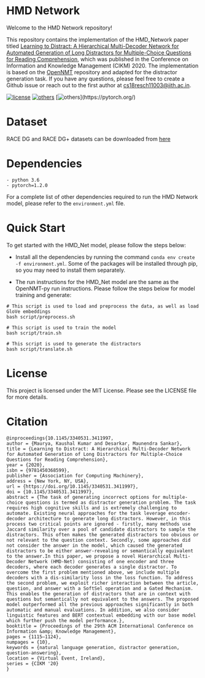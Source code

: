# HMD Network
Welcome to the HMD Network repository!

This repository contains the implementation of the HMD_Network paper titled [Learning to Distract: A Hierarchical Multi-Decoder Network for Automated Generation of Long Distractors for Multiple-Choice Questions for Reading Comprehension](https://dl.acm.org/doi/pdf/10.1145/3340531.3411997), which was published in the Conference on Information and Knowledge Management (CIKM) 2020. The implementation is based on the [OpenNMT](https://github.com/OpenNMT/OpenNMT-py) repository and adapted for the distractor generation task. If you have any questions, please feel free to create a Github issue or reach out to the first author at <cs18resch11003@iith.ac.in>.

[![license](https://img.shields.io/github/license/mashape/apistatus.svg?maxAge=2592000)](https://github.com/Arko98/Hostility-Detection-in-Hindi-Constraint-2021/blob/main/LICENSE)
[![others](https://img.shields.io/badge/Huggingface-Cuda%2011.1.0-brightgreen)](https://huggingface.co/)
[![others](https://img.shields.io/badge/PyTorch-Stable%20(1.2.0)-orange)](https://pytorch.org/)

# Dataset
RACE DG and RACE DG+ datasets can be downloaded from [here](https://iith-my.sharepoint.com/:f:/g/personal/cs18resch11003_iith_ac_in/Ep53QDxqDfFKqekYccbOPAkBjmEyZxirbGu52x-3aNSPUA?e=15HY9m)

# Dependencies

```
- python 3.6
- pytorch=1.2.0
```
For a complete list of other dependencies required to run the HMD Network model, please refer to the `environment.yml` file.

# Quick Start
To get started with the HMD_Net model, please follow the steps below:

- Install all the dependencies by running the command `conda env create -f environment.yml`. Some of the packages will be installed through pip, so you may need to install them separately.

- The run instructions for the HMD_Net model are the same as the OpenNMT-py run instructions. Please follow the steps below for model training  and generate:
```
# This script is used to load and preprocess the data, as well as load GloVe embeddings
bash script/preprocess.sh

# This script is used to train the model
bash script/train.sh 

# This script is used to generate the distractors
bash script/translate.sh 
```

# License
This project is licensed under the MIT License. Please see the LICENSE file for more details.

# Citation
```
@inproceedings{10.1145/3340531.3411997,
author = {Maurya, Kaushal Kumar and Desarkar, Maunendra Sankar},
title = {Learning to Distract: A Hierarchical Multi-Decoder Network for Automated Generation of Long Distractors for Multiple-Choice Questions for Reading Comprehension},
year = {2020},
isbn = {9781450368599},
publisher = {Association for Computing Machinery},
address = {New York, NY, USA},
url = {https://doi.org/10.1145/3340531.3411997},
doi = {10.1145/3340531.3411997},
abstract = {The task of generating incorrect options for multiple-choice questions is termed as distractor generation problem. The task requires high cognitive skills and is extremely challenging to automate. Existing neural approaches for the task leverage encoder-decoder architecture to generate long distractors. However, in this process two critical points are ignored - firstly, many methods use Jaccard similarity over a pool of candidate distractors to sample the distractors. This often makes the generated distractors too obvious or not relevant to the question context. Secondly, some approaches did not consider the answer in the model, which caused the generated distractors to be either answer-revealing or semantically equivalent to the answer.In this paper, we propose a novel Hierarchical Multi-Decoder Network (HMD-Net) consisting of one encoder and three decoders, where each decoder generates a single distractor. To overcome the first problem mentioned above, we include multiple decoders with a dis-similarity loss in the loss function. To address the second problem, we exploit richer interaction between the article, question, and answer with a SoftSel operation and a Gated Mechanism. This enables the generation of distractors that are in context with questions but semantically not equivalent to the answers. The proposed model outperformed all the previous approaches significantly in both automatic and manual evaluations. In addition, we also consider linguistic features and BERT contextual embedding with our base model which further push the model performance.},
booktitle = {Proceedings of the 29th ACM International Conference on Information &amp; Knowledge Management},
pages = {1115–1124},
numpages = {10},
keywords = {natural language generation, distractor generation, question-answering},
location = {Virtual Event, Ireland},
series = {CIKM '20}
}
```
